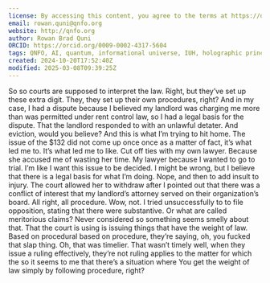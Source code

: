 ```yaml
---
license: By accessing this content, you agree to the terms at https://qnfo.org/LICENSE
email: rowan.quni@qnfo.org
website: http://qnfo.org
author: Rowan Brad Quni
ORCID: https://orcid.org/0009-0002-4317-5604
tags: QNFO, AI, quantum, informational universe, IUH, holographic principle
created: 2024-10-20T17:52:40Z
modified: 2025-03-08T09:39:25Z
---
```


So so courts are supposed to interpret the law. Right, but they’ve set up these extra digit. They, they set up their own procedures, right? And in my case, I had a dispute because I believed my landlord was charging me more than was permitted under rent control law, so I had a legal basis for the dispute. That the landlord responded to with an unlawful detater. And eviction, would you believe? And this is what I’m trying to hit home. The issue of the $132 did not come up once once as a matter of fact, it’s what led me to. It’s what led me to like. Cut off ties with my own lawyer. Because she accused me of wasting her time. My lawyer because I wanted to go to trial. I’m like I want this issue to be decided. I might be wrong, but I believe that there is a legal basis for what I’m doing. Nope, and then to add insult to injury. The court allowed her to withdraw after I pointed out that there was a conflict of interest that my landlord’s attorney served on their organization’s board. All right, all procedure. Wow, not. I tried unsuccessfully to to file opposition, stating that there were substantive. Or what are called meritorious claims? Never considered so something seems smelly about that. That the court is using is issuing things that have the weight of law. Based on procedural based on procedure, they’re saying, oh, you fucked that slap thing. Oh, that was timelier. That wasn’t timely well, when they issue a ruling effectively, they’re not ruling applies to the matter for which the so it seems to me that there’s a situation where You get the weight of law simply by following procedure, right?
